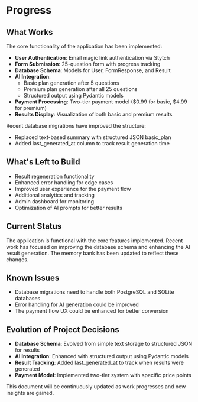 # Progress

## What Works
The core functionality of the application has been implemented:

- **User Authentication**: Email magic link authentication via Stytch
- **Form Submission**: 25-question form with progress tracking
- **Database Schema**: Models for User, FormResponse, and Result
- **AI Integration**: 
  - Basic plan generation after 5 questions
  - Premium plan generation after all 25 questions
  - Structured output using Pydantic models
- **Payment Processing**: Two-tier payment model ($0.99 for basic, $4.99 for premium)
- **Results Display**: Visualization of both basic and premium results

Recent database migrations have improved the structure:
- Replaced text-based summary with structured JSON basic_plan
- Added last_generated_at column to track result generation time

## What's Left to Build
- Result regeneration functionality
- Enhanced error handling for edge cases
- Improved user experience for the payment flow
- Additional analytics and tracking
- Admin dashboard for monitoring
- Optimization of AI prompts for better results

## Current Status
The application is functional with the core features implemented. Recent work has focused on improving the database schema and enhancing the AI result generation. The memory bank has been updated to reflect these changes.

## Known Issues
- Database migrations need to handle both PostgreSQL and SQLite databases
- Error handling for AI generation could be improved
- The payment flow UX could be enhanced for better conversion

## Evolution of Project Decisions
- **Database Schema**: Evolved from simple text storage to structured JSON for results
- **AI Integration**: Enhanced with structured output using Pydantic models
- **Result Tracking**: Added last_generated_at to track when results were generated
- **Payment Model**: Implemented two-tier system with specific price points

This document will be continuously updated as work progresses and new insights are gained.
